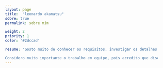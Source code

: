 ```yaml
---
layout: page
title:  "leonardo akamatsu"
sobre: true
permalink: sobre mim

weight: 2
priority: 1
color: '#2dccad'

resume: 'Gosto muito de conhecer os requisitos, investigar os detalhes e projetar buscando a viabilidade, mas também de fazer experimentos com resultados inesperados que acrescentem singularidade aos projetos.

Considero muito importante o trabalho em equipe, pois acredito que discutir e cruzar conhecimento é essencial para se criar algo.'
---
```

